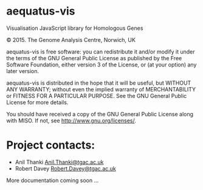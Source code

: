 # aequatus-vis
Visualisation JavaScript library for Homologous Genes 

© 2015. The Genome Analysis Centre, Norwich, UK

aequatus-vis is free software: you can redistribute it and/or modify it under the terms of the GNU General Public License as published by the Free Software Foundation, either version 3 of the License, or (at your option) any later version.

aequatus-vis is distributed in the hope that it will be useful, but WITHOUT ANY WARRANTY; without even the implied warranty of MERCHANTABILITY or FITNESS FOR A PARTICULAR PURPOSE. See the GNU General Public License for more details.

You should have received a copy of the GNU General Public License along with MISO. If not, see http://www.gnu.org/licenses/.

# <a name="contacts"></a> Project contacts: 
* Anil Thanki <Anil.Thanki@tgac.ac.uk>
* Robert Davey <Robert.Davey@tgac.ac.uk>


More documentation coming soon ... 
